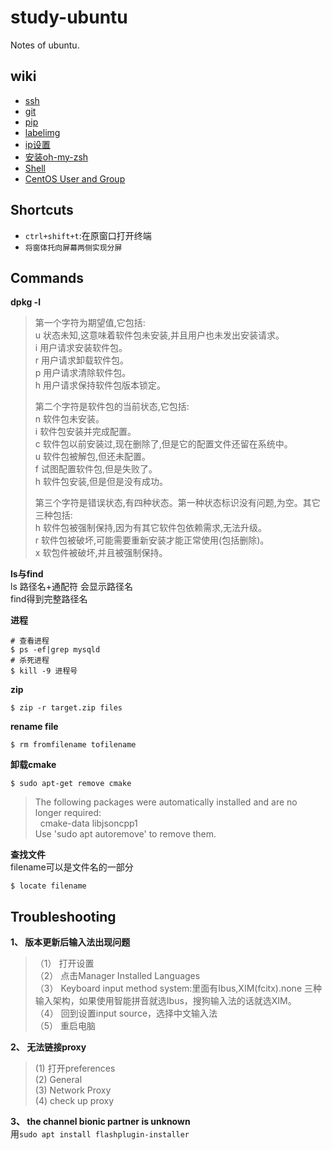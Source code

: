 # study-ubuntu
Notes of ubuntu.
## wiki
* [ssh](https://github.com/nonelittlesong/study-ubuntu/wiki/SSH)
* [git]()
* [pip]()
* [labelimg]()
* [ip设置]()
* [安装oh-my-zsh](https://github.com/nonelittlesong/study-ubuntu/wiki/install-oh-my-zsh)
* [Shell](https://github.com/nonelittlesong/study-ubuntu/wiki/Shell)
* [CentOS User and Group](https://github.com/nonelittlesong/study-ubuntu/wiki/CentOS-User-and-Group)


## Shortcuts
* `ctrl+shift+t`:在原窗口打开终端
* `将窗体托向屏幕两侧实现分屏`

## Commands
**dpkg -l**  
>第一个字符为期望值,它包括:  
>u 状态未知,这意味着软件包未安装,并且用户也未发出安装请求。  
>i 用户请求安装软件包。  
>r 用户请求卸载软件包。  
>p 用户请求清除软件包。  
>h 用户请求保持软件包版本锁定。  
>
>第二个字符是软件包的当前状态,它包括:  
>n 软件包未安装。  
>i 软件包安装并完成配置。  
>c 软件包以前安装过,现在删除了,但是它的配置文件还留在系统中。  
>u 软件包被解包,但还未配置。  
>f 试图配置软件包,但是失败了。  
>h 软件包安装,但是但是没有成功。  
>
>第三个字符是错误状态,有四种状态。第一种状态标识没有问题,为空。其它三种包括:  
>h 软件包被强制保持,因为有其它软件包依赖需求,无法升级。  
>r 软件包被破坏,可能需要重新安装才能正常使用(包括删除)。  
>x 软包件被破坏,并且被强制保持。  

**ls与find**  
ls 路径名+通配符 会显示路径名  
find得到完整路径名  

**进程**  
```
# 查看进程
$ ps -ef|grep mysqld
# 杀死进程
$ kill -9 进程号
```

**zip**  
```
$ zip -r target.zip files
```
**rename file**  
```
$ rm fromfilename tofilename
```
**卸载cmake**  
```
$ sudo apt-get remove cmake
```
>The following packages were automatically installed and are no longer required:  
&nbsp;&nbsp;cmake-data libjsoncpp1  
>Use 'sudo apt autoremove' to remove them.  

**查找文件**  
filename可以是文件名的一部分  
```
$ locate filename
```

## Troubleshooting
**1、 版本更新后输入法出现问题**  
>（1） 打开设置  
>（2） 点击Manager Installed Languages  
>（3） Keyboard input method system:里面有Ibus,XIM(fcitx).none 三种输入架构，如果使用智能拼音就选Ibus，搜狗输入法的话就选XIM。  
>（4） 回到设置input source，选择中文输入法  
>（5） 重启电脑  

**2、 无法链接proxy**  
>(1) 打开preferences  
>(2) General  
>(3) Network Proxy  
>(4) check up proxy  

**3、 the channel bionic partner is unknown**  
用`sudo apt install flashplugin-installer`
